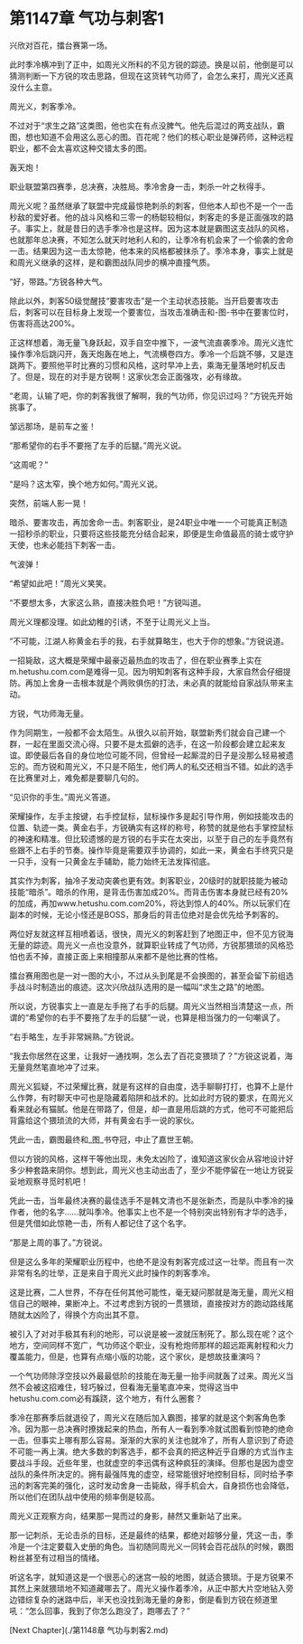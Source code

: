 # 第1147章 气功与刺客1

兴欣对百花，擂台赛第一场。

此时季冷横冲到了正中，如周光义所料的不见方锐的踪迹。换是以前，他倒是可以猜测判断一下方锐的攻击思路，但现在这货转气功师了，会怎么来打，周光义还真没什么主意。

周光义，刺客季冷。

不过对于“求生之路”这类图，他也实在有点没脾气。他先后混过的两支战队，霸图，想也知道不会用这么恶心的图。百花呢？他们的核心职业是弹药师，这种远程职业，都不会太喜欢这种交错太多的图。

轰天炮！

职业联盟第四赛季，总决赛，决胜局。季冷舍身一击，刺杀一叶之秋得手。

周光义呢？虽然继承了联盟中完成最惊艳刺杀的刺客，但他本人却也不是一个一击秒敌的爱好者。他的战斗风格和三零一的杨聪较相似，刺客走的多是正面强攻的路子。事实上，就是昔日的选手季冷也是这样。因为这本就是霸图这支战队的风格，也就那年总决赛，不知怎么就天时地利人和的，让季冷有机会来了一个偷袭的舍命一击。结果因为这一击太惊艳，他本来的风格都被抹杀了。季冷本身，事实上就是和周光义继承的这样，是和霸图战队同步的横冲直撞气质。

“好，带路。”方锐各种大气。

除此以外，刺客50级觉醒技“要害攻击”是一个主动状态技能。当开启要害攻击后，刺客可以在目标身上发现一个要害位，当攻击准确击和-图-书中在要害位时，伤害将高达200%。

正这样想着，海无量飞身跃起，双手自空中推下，一波气流直袭季冷。周光义连忙操作季冷后跳闪开，轰天炮轰在地上，气流横卷四方。季冷一个后跳不够，又是连跳两下。要照他平时比赛的习惯和风格，这时早冲上去，乘海无量落地时机反击了。但是，现在的对手是方锐啊！这家伙怎会正面强攻，必有缘故。

“老周，认输了吧，你的刺客我很了解啊，我的气功师，你见识过吗？”方锐先开始挑事了。

邹远那场，是前车之鉴！

“那希望你的右手不要拖了左手的后腿。”周光义说。

“这周呢？”

“是吗？这太窄，换个地方如何。”周光义说。

突然，前端人影一晃！

暗杀、要害攻击，再加舍命一击。刺客职业，是24职业中唯一一个可能真正制造一招秒杀的职业，只要将这些技能充分结合起来，即便是生命值最高的骑士或守护天使，也未必能挡下刺客一击。

气波弹！

“希望如此吧！”周光义笑笑。

“不要想太多，大家这么熟，直接决胜负吧！”方锐叫道。

周光义理都没理。如此幼稚的引诱，不至于让周光义上当。

“不可能，江湖人称黄金右手的我，右手就算略生，也大于你的想象。”方锐说道。

一招毙敌，这大概是荣耀中最豪迈最热血的攻击了，但在职业赛季上实在m.hetushu.com.com是难得一见。因为明知刺客有这种手段，大家自然会仔细提防。再加上舍身一击根本就是个两败俱伤的打法，未必真的就能给自家战队带来主动。

方锐，气功师海无量。

作为同期生，一般都不会太陌生。从很久以前开始，联盟新秀们就会自己建一个群，一起在里面交流心得。只要不是太孤僻的选手，在这一阶段都会建立起来友谊。即使最后各自的身位地位可能不同，但曾经一起厮混的日子是没那么轻易被遗忘的。而方锐和周光义，不只是不陌生，他们两人的私交还相当不错。如此的选手在比赛里对上，难免都是要聊几句的。

“见识你的手生。”周光义答道。

荣耀操作，左手主按键，右手控鼠标，鼠标操作多是起引导作用，例如技能攻击的位置、轨迹一类。黄金右手，方锐确实有这样的称号，称赞的就是他右手掌控鼠标的神速和精准。但比较遗憾的是方锐的右手实在太突出，以至于自己的左手竟然有些跟不上右手的节奏。操作毕竟是需要双手协调的，如此一来，黄金右手终究只是一只手，没有一只黄金左手辅助，能力始终无法发挥彻底。

其实作为刺客，抽冷子发动突袭也更有效。刺客职业，20级时的就职技能为被动技能“暗杀”。暗杀的作用，是背击伤害加成20%。而背击伤害本身就已经有20%的加成，再加www.hetushu.com.com20%，将达到惊人的40%。所以玩家们在副本的时候，无论小怪还是BOSS，那身后的背击位绝对是会优先给予刺客的。

两位好友就这样互相喷着话，很快，周光义的刺客赶到了地图正中，但不见方锐海无量的踪迹。周光义一点也没意外，就算职业转成了气功师，方锐那猥琐的风格恐怕也丢不掉，直接正面上来相撞那从来都不是他比赛的性格。

擂台赛用图也是一对一图的大小，不过从头到尾是不会换图的，甚至会留下前组选手战斗时制造出的痕迹。这次兴欣战队选用的是一幅叫“求生之路”的地图。

所以说，方锐事实上一直是左手拖了右手的后腿。周光义当然相当清楚这一点，所谓的“希望你的右手不要拖了左手的后腿”一说，也算是相当强力的一句嘲讽了。

“右手略生，左手非常娴熟。”方锐说。

“我去你居然在这里，让我好一通找啊，怎么去了百花变猥琐了？”方锐这说着，海无量竟然笔直地冲了过来。

周光义狐疑，不过荣耀比赛，就是有这样的自由度，选手聊聊打打，也算不上是什么作弊，有时聊天中可也是隐藏着陷阱和战术的。比如此时方锐的要求，在周光义看来就必有猫腻。他是在带路了，但是，却一直是用后跳的方式，他可不可能把后背露给这个猥琐流的大师，并有黄金右手一说的家伙。

凭此一击，霸图最终和_图_书夺冠，中止了嘉世王朝。

但以方锐的风格，这样干等他出现，未免太凶险了，谁知道这家伙会从容地设计好多少种套路来阴你。想到此，周光义也主动出击了，至少不能停留在一地让方锐妥妥地观察寻觅时机吧！

凭此一击，当年最终决赛的最佳选手不是韩文清也不是张新杰，而是队中季冷的操作者，他的名字……就叫季冷。他事实上也不是一个特别突出特别有才华的选手，但是凭借如此惊艳一击，所有人都记住了这个名字。

“那是上周的事了。”方锐说。

但是这么多年的荣耀职业历程中，也绝不是没有刺客完成过这一壮举。而且有一次非常有名的壮举，正是来自于周光义此时操作的刺客季冷。

这是比赛，二人世界，不存在任何其他可能性，毫无疑问那就是海无量，周光义相信自己的眼神，果断冲上。不过考虑到方锐的一贯猥琐，直接按对方的跑动路线尾随就太凶险了，得换个方向出其不意。

被引入了对对手极其有利的地形，可以说是被一波就压制死了。那么现在呢？这个地方，空间同样不宽广，气功师这个职业，没有枪炮师那样的超远距离射程和火力覆盖能力，但是，也算有点缩小版的功能，这个家伙，是想故技重演吗？

一个气功师除浮空技以外最最低阶的技能在海无量一抬手间就轰了过来。周光义当然不会被这招难住，轻巧躲过，但看海无量笔直冲来，觉得这当中hetushu.com.com必有蹊跷，这个地方，有什么圈套？

季冷在那赛季后就退役了，周光义在随后加入霸图，接掌的就是这个刺客角色季冷。因为那一总决赛时撩拨起来的热血，所有人一看到季冷就试图看到惊艳的绝命一击。但事实上哪有那么容易。渐渐的大家的关注也就冷了，所有人意识到了奇迹不可能一再上演。绝大多数的刺客选手，都不会真的把这种近乎自爆的方式当作主要战斗手段。近些年里，也就虚空的李迅偶有这种疯狂的演绎。但那也是因为虚空战队的条件所决定的。拥有最强阵鬼的虚空，经常能很好地控制目标，同时给予李迅的刺客完美的强化，这时发动舍身一击毙敌，得手机会大，自身损伤也会降低，所以他们在团队战中使用的频率倒是较高。

周光义正观察方向，结果那一晃而过的身影，赫然又重新站了出来。

那一记刺杀，无论击杀的目标，还是最终的结果，都绝对超够分量，凭这一击，季冷是一个注定要载入史册的角色。当初随同周光义一同转会百花战队的时候，霸图粉丝甚至有过相当的情绪。

听这名字，就知道这是一个很恶心的迷宫一般的地图，就适合猥琐。于是方锐果不其然上来就猥琐地不知道藏哪去了。周光义操作着季冷，从正中那大片空地钻入旁边错综复杂的迷路中后，半天也没找到海无量的身影，倒是看到方锐在频道里吼：“怎么回事，我到了你怎么跑没了，跑哪去了？”



[Next Chapter](./第1148章 气功与刺客2.md)
